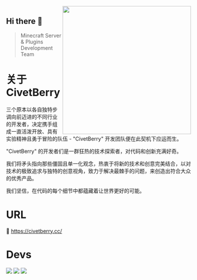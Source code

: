 <img align="right" src="https://avatars.githubusercontent.com/u/183881841?s=350&v=4" width="350" height="350" />

## Hi there 👋

> Minecraft Server & Plugins Development Team

# 关于 CivetBerry

三个原本以各自独特步调向前迈进的不同行业的开发者，决定携手组成一直活泼开放、具有实验精神且勇于冒险的队伍 - "CivetBerry" 开发团队便在此契机下应运而生。

"CivetBerry" 的开发者们是一群狂热的技术探索者，对代码和创新充满好奇。

我们将矛头指向那些僵固且单一化观念，热衷于将新的技术和创意完美结合，以对技术的极致追求与独特的创意视角，致力于解决最棘手的问题，来创造出符合大众的优秀产品。

我们坚信，在代码的每个细节中都蕴藏着让世界更好的可能。

# URL

🔗 https://civetberry.cc/

# Devs
<a href="https://github.com/Null-K" target="_blank"><img src="https://s2.loli.net/2024/10/31/gvBELoZX5cj6pal.png" /></a>
<a href="https://github.com/Robonyantame" target="_blank"><img src="https://s2.loli.net/2024/10/31/wLTfoKPbqvEhjp9.png" /></a>
<a href="https://github.com/c6161039" target="_blank"><img src="https://s2.loli.net/2024/10/31/Elr15987w2fGBbv.png" /></a>
